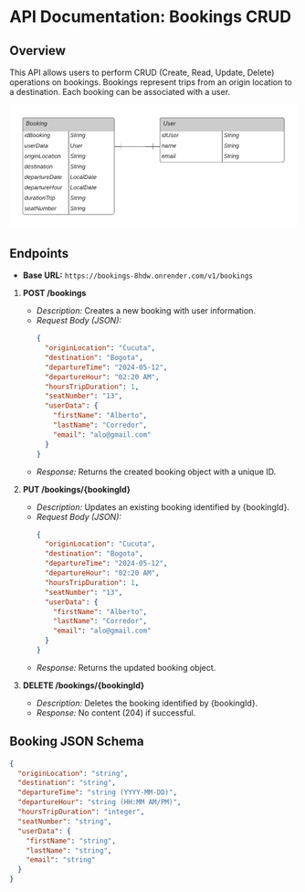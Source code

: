 # API Documentation: Bookings CRUD

## Overview
This API allows users to perform CRUD (Create, Read, Update, Delete) operations on bookings. Bookings represent trips from an origin location to a destination. Each booking can be associated with a user.

![diagrama bd mongo](https://github.com/juanjose999/bookings/blob/main/reservation%20(3).png?raw=true)


## Endpoints
- **Base URL:** `https://bookings-8hdw.onrender.com/v1/bookings`

1. **POST /bookings**
   - *Description:* Creates a new booking with user information.
   - *Request Body (JSON):*
     ```json
     {
       "originLocation": "Cucuta",
       "destination": "Bogota",
       "departureTime": "2024-05-12",
       "departureHour": "02:20 AM",
       "hoursTripDuration": 1,
       "seatNumber": "13",
       "userData": {
         "firstName": "Alberto",
         "lastName": "Corredor",
         "email": "alo@gmail.com"
       }
     }
     ```
   - *Response:* Returns the created booking object with a unique ID.

2. **PUT /bookings/{bookingId}**
   - *Description:* Updates an existing booking identified by {bookingId}.
   - *Request Body (JSON):*
     ```json
     {
       "originLocation": "Cucuta",
       "destination": "Bogota",
       "departureTime": "2024-05-12",
       "departureHour": "02:20 AM",
       "hoursTripDuration": 1,
       "seatNumber": "13",
       "userData": {
         "firstName": "Alberto",
         "lastName": "Corredor",
         "email": "alo@gmail.com"
       }
     }
     ```
   - *Response:* Returns the updated booking object.

3. **DELETE /bookings/{bookingId}**
   - *Description:* Deletes the booking identified by {bookingId}.
   - *Response:* No content (204) if successful.

## Booking JSON Schema
```json
{
  "originLocation": "string",
  "destination": "string",
  "departureTime": "string (YYYY-MM-DD)",
  "departureHour": "string (HH:MM AM/PM)",
  "hoursTripDuration": "integer",
  "seatNumber": "string",
  "userData": {
    "firstName": "string",
    "lastName": "string",
    "email": "string"
  }
}
